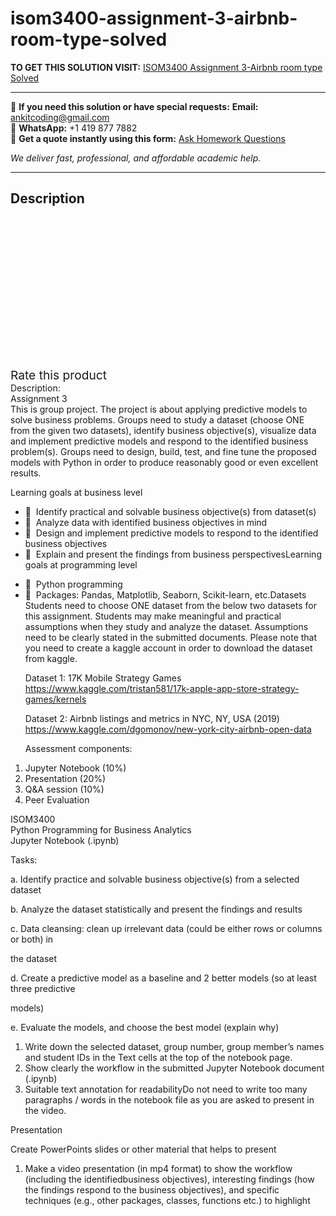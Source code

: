 # isom3400-assignment-3-airbnb-room-type-solved
**TO GET THIS SOLUTION VISIT:** [ISOM3400 Assignment 3-Airbnb room type Solved](https://www.ankitcodinghub.com/product/isom3400-assignment-3-airbnb-room-type-solved/)


---

📩 **If you need this solution or have special requests:** **Email:** ankitcoding@gmail.com  
📱 **WhatsApp:** +1 419 877 7882  
📄 **Get a quote instantly using this form:** [Ask Homework Questions](https://www.ankitcodinghub.com/services/ask-homework-questions/)

*We deliver fast, professional, and affordable academic help.*

---

<h2>Description</h2>



<div class="kk-star-ratings kksr-auto kksr-align-center kksr-valign-top" data-payload="{&quot;align&quot;:&quot;center&quot;,&quot;id&quot;:&quot;97531&quot;,&quot;slug&quot;:&quot;default&quot;,&quot;valign&quot;:&quot;top&quot;,&quot;ignore&quot;:&quot;&quot;,&quot;reference&quot;:&quot;auto&quot;,&quot;class&quot;:&quot;&quot;,&quot;count&quot;:&quot;0&quot;,&quot;legendonly&quot;:&quot;&quot;,&quot;readonly&quot;:&quot;&quot;,&quot;score&quot;:&quot;0&quot;,&quot;starsonly&quot;:&quot;&quot;,&quot;best&quot;:&quot;5&quot;,&quot;gap&quot;:&quot;4&quot;,&quot;greet&quot;:&quot;Rate this product&quot;,&quot;legend&quot;:&quot;0\/5 - (0 votes)&quot;,&quot;size&quot;:&quot;24&quot;,&quot;title&quot;:&quot;ISOM3400 Assignment 3-Airbnb room type Solved&quot;,&quot;width&quot;:&quot;0&quot;,&quot;_legend&quot;:&quot;{score}\/{best} - ({count} {votes})&quot;,&quot;font_factor&quot;:&quot;1.25&quot;}">

<div class="kksr-stars">

<div class="kksr-stars-inactive">
            <div class="kksr-star" data-star="1" style="padding-right: 4px">


<div class="kksr-icon" style="width: 24px; height: 24px;"></div>
        </div>
            <div class="kksr-star" data-star="2" style="padding-right: 4px">


<div class="kksr-icon" style="width: 24px; height: 24px;"></div>
        </div>
            <div class="kksr-star" data-star="3" style="padding-right: 4px">


<div class="kksr-icon" style="width: 24px; height: 24px;"></div>
        </div>
            <div class="kksr-star" data-star="4" style="padding-right: 4px">


<div class="kksr-icon" style="width: 24px; height: 24px;"></div>
        </div>
            <div class="kksr-star" data-star="5" style="padding-right: 4px">


<div class="kksr-icon" style="width: 24px; height: 24px;"></div>
        </div>
    </div>

<div class="kksr-stars-active" style="width: 0px;">
            <div class="kksr-star" style="padding-right: 4px">


<div class="kksr-icon" style="width: 24px; height: 24px;"></div>
        </div>
            <div class="kksr-star" style="padding-right: 4px">


<div class="kksr-icon" style="width: 24px; height: 24px;"></div>
        </div>
            <div class="kksr-star" style="padding-right: 4px">


<div class="kksr-icon" style="width: 24px; height: 24px;"></div>
        </div>
            <div class="kksr-star" style="padding-right: 4px">


<div class="kksr-icon" style="width: 24px; height: 24px;"></div>
        </div>
            <div class="kksr-star" style="padding-right: 4px">


<div class="kksr-icon" style="width: 24px; height: 24px;"></div>
        </div>
    </div>
</div>


<div class="kksr-legend" style="font-size: 19.2px;">
            <span class="kksr-muted">Rate this product</span>
    </div>
    </div>
<div class="page" title="Page 1">
<div class="layoutArea">
<div class="column">
Description:

</div>
</div>
<div class="layoutArea">
<div class="column">
Assignment 3

</div>
</div>
<div class="layoutArea">
<div class="column">
This is group project. The project is about applying predictive models to solve business problems. Groups need to study a dataset (choose ONE from the given two datasets), identify business objective(s), visualize data and implement predictive models and respond to the identified business problem(s). Groups need to design, build, test, and fine tune the proposed models with Python in order to produce reasonably good or even excellent results.

Learning goals at business level

<ul>
<li> &nbsp;Identify practical and solvable business objective(s) from dataset(s)</li>
<li> &nbsp;Analyze data with identified business objectives in mind</li>
<li> &nbsp;Design and implement predictive models to respond to the identified business objectives</li>
<li> &nbsp;Explain and present the findings from business perspectivesLearning goals at programming level</li>
</ul>
<ul>
<li> &nbsp;Python programming</li>
<li> &nbsp;Packages: Pandas, Matplotlib, Seaborn, Scikit-learn, etc.Datasets
Students need to choose ONE dataset from the below two datasets for this assignment. Students may make meaningful and practical assumptions when they study and analyze the dataset. Assumptions need to be clearly stated in the submitted documents. Please note that you need to create a kaggle account in order to download the dataset from kaggle.

Dataset 1: 17K Mobile Strategy Games https://www.kaggle.com/tristan581/17k-apple-app-store-strategy-games/kernels

Dataset 2: Airbnb listings and metrics in NYC, NY, USA (2019) https://www.kaggle.com/dgomonov/new-york-city-airbnb-open-data

Assessment components:
</li>
</ul>
<ol>
<li>Jupyter Notebook (10%)</li>
<li>Presentation (20%)</li>
<li>Q&amp;A session (10%)</li>
<li>Peer Evaluation</li>
</ol>
</div>
</div>
</div>
<div class="page" title="Page 2">
<div class="layoutArea">
<div class="column">
ISOM3400

</div>
<div class="column">
Python Programming for Business Analytics

</div>
</div>
<div class="layoutArea">
<div class="column">
Jupyter Notebook (.ipynb)

Tasks:

a. Identify practice and solvable business objective(s) from a selected dataset

b. Analyze the dataset statistically and present the findings and results

c. Data cleansing: clean up irrelevant data (could be either rows or columns or both) in

the dataset

d. Create a predictive model as a baseline and 2 better models (so at least three predictive

models)

e. Evaluate the models, and choose the best model (explain why)

<ol>
<li>Write down the selected dataset, group number, group member’s names and student IDs in the Text cells at the top of the notebook page.</li>
<li>Show clearly the workflow in the submitted Jupyter Notebook document (.ipynb)</li>
<li>Suitable text annotation for readabilityDo not need to write too many paragraphs / words in the notebook file as you are asked to present in the video.</li>
</ol>
Presentation

Create PowerPoints slides or other material that helps to present

<ol>
<li>Make a video presentation (in mp4 format) to show the workflow (including the identifiedbusiness objectives), interesting findings (how the findings respond to the business objectives), and specific techniques (e.g., other packages, classes, functions etc.) to highlight</li>
</ol>
</div>
</div>
</div>
